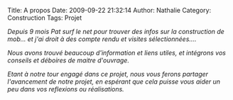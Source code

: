 Title: A propos
Date: 2009-09-22 21:32:14
Author: Nathalie
Category: Construction
Tags: Projet

*Depuis 9 mois Pat surf le net pour trouver des infos sur la
construction de mob... et j'ai droit à des compte rendu et visites
sélectionnées....*

*Nous avons trouvé beaucoup d'information et liens utiles, et intégrons
vos conseils et déboires de maitre d'ouvrage.*

*Etant à notre tour engagé dans ce projet, nous vous ferons partager
l'avancement de notre projet, en espérant que cela puisse vous aider un
peu dans vos reflexions ou réalisations.*



